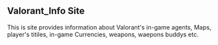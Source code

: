 ## Valorant_Info Site

This is site provides information about Valorant's in-game agents, Maps, player's titiles, in-game Currencies, weapons, waepons buddys etc.
